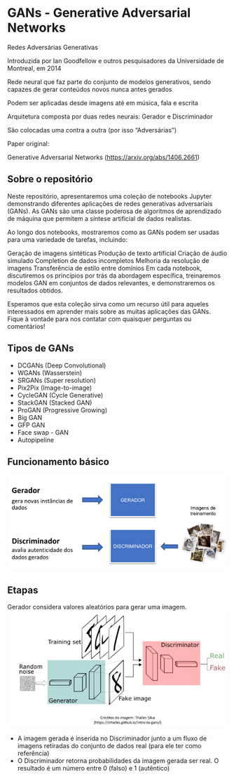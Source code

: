 # GANs - Generative Adversarial Networks
Redes Adversárias Generativas

Introduzida por Ian Goodfellow e outros pesquisadores da Universidade de Montreal, em 2014

Rede neural que faz parte do conjunto de modelos generativos, sendo capazes de gerar conteúdos novos nunca antes gerados

Podem ser aplicadas desde imagens até em música, fala e escrita

Arquitetura composta por duas redes neurais: Gerador e Discriminador

São colocadas uma contra a outra (por isso “Adversárias”)

Paper original:

Generative Adversarial Networks
(https://arxiv.org/abs/1406.2661)

## Sobre o repositório
Neste repositório, apresentaremos uma coleção de notebooks Jupyter demonstrando diferentes aplicações de redes generativas adversariais (GANs). As GANs são uma classe poderosa de algoritmos de aprendizado de máquina que permitem a síntese artificial de dados realistas.

Ao longo dos notebooks, mostraremos como as GANs podem ser usadas para uma variedade de tarefas, incluindo:

Geração de imagens sintéticas
Produção de texto artificial
Criação de áudio simulado
Completion de dados incompletos
Melhoria da resolução de imagens
Transferência de estilo entre domínios
Em cada notebook, discutiremos os princípios por trás da abordagem específica, treinaremos modelos GAN em conjuntos de dados relevantes, e demonstraremos os resultados obtidos.

Esperamos que esta coleção sirva como um recurso útil para aqueles interessados em aprender mais sobre as muitas aplicações das GANs. Fique à vontade para nos contatar com quaisquer perguntas ou comentários!

## Tipos de GANs
* DCGANs (Deep Convolutional)
* WGANs (Wasserstein) 
* SRGANs (Super resolution)
* Pix2Pix (Image-to-image)
* CycleGAN (Cycle Generative) 
* StackGAN (Stacked GAN)
* ProGAN (Progressive Growing)
* Big GAN
* GFP GAN
* Face swap - GAN
* Autopipeline
## Funcionamento básico
![Funcionamento básico](funcionamento_basico.png)
## Etapas
Gerador considera valores aleatórios para gerar uma imagem.
![Funcionamento básico](funcionamento_detalhes.png)
* A imagem gerada é inserida no Discriminador junto a um 
fluxo de imagens retiradas do conjunto de dados real 
(para ele ter como referência)
* O Discriminador retorna probabilidades da imagem 
gerada ser real. O resultado é um número entre 0 (falso) 
e 1 (autêntico)
